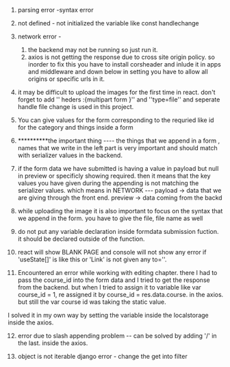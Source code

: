 1. parsing error -syntax error
2. not defined   - not initialized the variable like const handlechange

3. network error -
   1. the backend may not be running so just run it.
   2. axios is not getting the response due to cross site origin policy. 
   so inorder to fix this you have to install corsheader and inlude it in apps and middleware and down below in setting you have to allow all origins or specific urls in it.

4. it may be difficult to upload the images for the first time in react. don't forget to add '' heders :{multipart form }'' and ''type=file'' and seperate handle file change is used in this project.
5. You can give values for the form corresponding to the requried like id for the category and things inside a form

6. **********the important thing ----  the things that we append in a form , names that we write in the left part is very important and should match with serializer values in the backend.

7. if the form data we have submitted is having a value in payload but null in preview or specificly showing required.
    then it means that the key values you have given during the appending is not matching the serializer values. 
    which means in NETWORK --- 
                              payload -> data that we are giving through the front end.
                              preview -> data coming from the backd
8. while uploading the image it is also important to focus on the syntax that we append in the form. you have to give the file, file name as well

9. do not put any variable declaration inside formdata submission fuction. it should be declared outside of the function.

10. react will show  BLANK PAGE and console will not show any error if 'useState[]' is like this or 'Link' is not given any to=''. 

11. Encountered an error while working with editing chapter. there I had to pass the course_id into the form data and I tried to get the response from the backend. but when I tried to assign it to variable like
var course_id = 1, re assigned it by course_id = res.data.course. in the axios. but still the var course id was taking the static value. 

I solved it in my own way by setting the variable inside the localstorage inside the axios.

12. error due to slash appending problem -- can be solved by adding '/' in the last. inside the axios.

13. object is not iterable django error - change the get into filter
